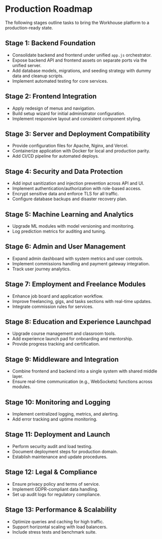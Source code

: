 # Production Roadmap

The following stages outline tasks to bring the Workhouse platform to a production-ready state.

## Stage 1: Backend Foundation
- Consolidate backend and frontend under unified `app.js` orchestrator.
- Expose backend API and frontend assets on separate ports via the unified server.
- Add database models, migrations, and seeding strategy with dummy data and cleanup scripts.
- Implement automated testing for core services.

## Stage 2: Frontend Integration
- Apply redesign of menus and navigation.
- Build setup wizard for initial administrator configuration.
- Implement responsive layout and consistent component styling.

## Stage 3: Server and Deployment Compatibility
- Provide configuration files for Apache, Nginx, and Vercel.
- Containerize application with Docker for local and production parity.
- Add CI/CD pipeline for automated deploys.

## Stage 4: Security and Data Protection
- Add input sanitization and injection prevention across API and UI.
- Implement authentication/authorization with role-based access.
- Encrypt sensitive data and enforce TLS for all traffic.
- Configure database backups and disaster recovery plan.

## Stage 5: Machine Learning and Analytics
- Upgrade ML modules with model versioning and monitoring.
- Log prediction metrics for auditing and tuning.

## Stage 6: Admin and User Management
- Expand admin dashboard with system metrics and user controls.
- Implement commissions handling and payment gateway integration.
- Track user journey analytics.

## Stage 7: Employment and Freelance Modules
- Enhance job board and application workflow.
- Improve freelancing, gigs, and tasks sections with real-time updates.
- Integrate commission rules for services.

## Stage 8: Education and Experience Launchpad
- Upgrade course management and classroom tools.
- Add experience launch pad for onboarding and mentorship.
- Provide progress tracking and certification.

## Stage 9: Middleware and Integration
- Combine frontend and backend into a single system with shared middle layer.
- Ensure real-time communication (e.g., WebSockets) functions across modules.

## Stage 10: Monitoring and Logging
- Implement centralized logging, metrics, and alerting.
- Add error tracking and uptime monitoring.

## Stage 11: Deployment and Launch
- Perform security audit and load testing.
- Document deployment steps for production domain.
- Establish maintenance and update procedures.

## Stage 12: Legal & Compliance
- Ensure privacy policy and terms of service.
- Implement GDPR-compliant data handling.
- Set up audit logs for regulatory compliance.

## Stage 13: Performance & Scalability
- Optimize queries and caching for high traffic.
- Support horizontal scaling with load balancers.
- Include stress tests and benchmark suite.

